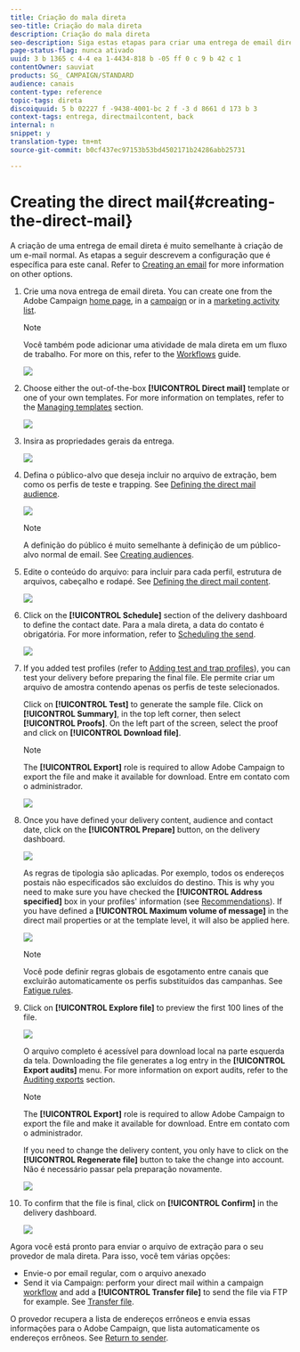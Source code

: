 ```yaml
---
title: Criação do mala direta
seo-title: Criação do mala direta
description: Criação do mala direta
seo-description: Siga estas etapas para criar uma entrega de email direta no Adobe Campaign.
page-status-flag: nunca ativado
uuid: 3 b 1365 c 4-4 ea 1-4434-818 b -05 ff 0 c 9 b 42 c 1
contentOwner: sauviat
products: SG_ CAMPAIGN/STANDARD
audience: canais
content-type: reference
topic-tags: direta
discoiquuid: 5 b 02227 f -9438-4001-bc 2 f -3 d 8661 d 173 b 3
context-tags: entrega, directmailcontent, back
internal: n
snippet: y
translation-type: tm+mt
source-git-commit: b0cf437ec97153b53bd4502171b24286abb25731

---
```



# Creating the direct mail{#creating-the-direct-mail}

A criação de uma entrega de email direta é muito semelhante à criação de um e-mail normal. As etapas a seguir descrevem a configuração que é específica para este canal. Refer to [Creating an email](../../channels/using/creating-an-email.md) for more information on other options.

1. Crie uma nova entrega de email direta. You can create one from the Adobe Campaign [home page](../../start/using/interface-description.md#home-page), in a [campaign](../../start/using/marketing-activities.md#creating-a-marketing-activity) or in a [marketing activity list](../../start/using/programs-and-campaigns.md#creating-a-campaign).

   >[!NOTE]
   >
   >Você também pode adicionar uma atividade de mala direta em um fluxo de trabalho. For more on this, refer to the [Workflows](../../automating/using/direct-mail-delivery.md) guide.

   ![](assets/direct_mail_1.png)

1. Choose either the out-of-the-box **[!UICONTROL Direct mail]** template or one of your own templates. For more information on templates, refer to the [Managing templates](../../start/using/about-templates.md) section.

   ![](assets/direct_mail_2.png)

1. Insira as propriedades gerais da entrega.

   ![](assets/direct_mail_3.png)

1. Defina o público-alvo que deseja incluir no arquivo de extração, bem como os perfis de teste e trapping. See [Defining the direct mail audience](../../channels/using/defining-the-direct-mail-audience.md).

   ![](assets/direct_mail_4.png)

   >[!NOTE]
   >
   >A definição do público é muito semelhante à definição de um público-alvo normal de email. See [Creating audiences](../../audiences/using/creating-audiences.md).

1. Edite o conteúdo do arquivo: para incluir para cada perfil, estrutura de arquivos, cabeçalho e rodapé. See [Defining the direct mail content](../../channels/using/defining-the-direct-mail-content.md).

   ![](assets/direct_mail_5.png)

1. Click on the **[!UICONTROL Schedule]** section of the delivery dashboard to define the contact date. Para a mala direta, a data do contato é obrigatória. For more information, refer to [Scheduling the send](../../sending/using/about-scheduling-messages.md).

   ![](assets/direct_mail_8.png)

1. If you added test profiles (refer to [Adding test and trap profiles](../../channels/using/defining-the-direct-mail-audience.md#adding-test-and-trap-profiles)), you can test your delivery before preparing the final file. Ele permite criar um arquivo de amostra contendo apenas os perfis de teste selecionados.

   Click on **[!UICONTROL Test]** to generate the sample file. Click on **[!UICONTROL Summary]**, in the top left corner, then select **[!UICONTROL Proofs]**. On the left part of the screen, select the proof and click on **[!UICONTROL Download file]**.

   >[!NOTE]
   >
   >The **[!UICONTROL Export]** role is required to allow Adobe Campaign to export the file and make it available for download. Entre em contato com o administrador.

   ![](assets/direct_mail_19.png)

1. Once you have defined your delivery content, audience and contact date, click on the **[!UICONTROL Prepare]** button, on the delivery dashboard.

   ![](assets/direct_mail_16.png)

   As regras de tipologia são aplicadas. Por exemplo, todos os endereços postais não especificados são excluídos do destino. This is why you need to make sure you have checked the **[!UICONTROL Address specified]** box in your profiles' information (see [Recommendations](../../channels/using/about-direct-mail.md#recommendations)). If you have defined a **[!UICONTROL Maximum volume of message]** in the direct mail properties or at the template level, it will also be applied here.

   ![](assets/direct_mail_25.png)

   >[!NOTE]
   >
   >Você pode definir regras globais de esgotamento entre canais que excluirão automaticamente os perfis substituídos das campanhas. See [Fatigue rules](../../administration/using/fatigue-rules.md).

1. Click on **[!UICONTROL Explore file]** to preview the first 100 lines of the file.

   ![](assets/direct_mail_18.png)

   O arquivo completo é acessível para download local na parte esquerda da tela. Downloading the file generates a log entry in the **[!UICONTROL Export audits]** menu. For more information on export audits, refer to the [Auditing exports](../../administration/using/auditing-export-logs.md) section.

   >[!NOTE]
   >
   >The **[!UICONTROL Export]** role is required to allow Adobe Campaign to export the file and make it available for download. Entre em contato com o administrador.

   If you need to change the delivery content, you only have to click on the **[!UICONTROL Regenerate file]** button to take the change into account. Não é necessário passar pela preparação novamente.

   ![](assets/direct_mail_21.png)

1. To confirm that the file is final, click on **[!UICONTROL Confirm]** in the delivery dashboard.

   ![](assets/direct_mail_20.png)

Agora você está pronto para enviar o arquivo de extração para o seu provedor de mala direta. Para isso, você tem várias opções:

* Envie-o por email regular, com o arquivo anexado
* Send it via Campaign: perform your direct mail within a campaign [workflow](../../automating/using/direct-mail-delivery.md) and add a **[!UICONTROL Transfer file]** to send the file via FTP for example. See [Transfer file](../../automating/using/transfer-file.md).

O provedor recupera a lista de endereços errôneos e envia essas informações para o Adobe Campaign, que lista automaticamente os endereços errôneos. See [Return to sender](../../channels/using/return-to-sender.md).
